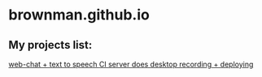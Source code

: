brownman.github.io
==================

My projects list:
----
[web-chat + text to speech ](https://github.com/brownman/meteor-chat-tts)
[CI server does desktop recording + deploying ](https://github.com/brownman/travis_screencast)
